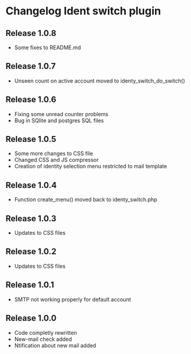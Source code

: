 # Changelog Ident switch plugin

## Release 1.0.8

- Some fixes to README.md

## Release 1.0.7

- Unseen count on active account moved to identy_switch_do_switch()

## Release 1.0.6

- Fixing some unread counter problems
- Bug in SQlite and postgres SQL files

## Release 1.0.5

- Some more changes to CSS file
- Changed CSS and JS compressor 
- Creation of identity selection menu restricted to mail template

## Release 1.0.4

- Function create_menu() moved back to identy_switch.php

## Release 1.0.3

- Updates to CSS files 

## Release 1.0.2

- Updates to CSS files 

## Release 1.0.1

- SMTP not working properly for default account

## Release 1.0.0

- Code completly rewritten
- New-mail check added
- Ntification about new mail added

